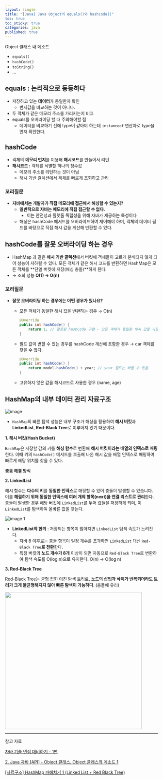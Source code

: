 ```yaml
---
layout: single
title: "[Java] Java Object의 equals()와 hashcode()"
toc: true
toc_sticky: true
categories: java
published: true
---
```


Object 클래스 내 메소드

- `equals()`
- `hashCode()`
- `toString()`
- …

## equals : 논리적으로 동등하다

- 저장하고 있는 **데이터**가 동일한지 확인
    - 번지값을 비교하는 것이 아니다.
- 두 객체가 같은 메모리 주소를 가리키는지 비교
- equals를 오버라이딩 할 때 주의해야할 점
    - 데이터를 비교하기 전에 type이 같아야 하는데 `instanceof` 연산자로 type을 먼저 확인한다.

## hashCode

- 객체의 **메모리 번지**를 이용해 **해시코드**를 만들어서 리턴
- **해시코드 :** 객체를 식별할 하나의 정수값
    - 메모리 주소를 리턴하는 것이 아님
    - 해시 기반 컬렉션에서 객체를 빠르게 조회하고 관리

### **꼬리질문**

- **자바에서는 개발자가 직접 메모리에 접근해서 해싱할 수 있는지?**
    - **일반적으로 자바는 메모리에 직접 접근할 수 없다.**
        - 이는 안전성과 플랫폼 독립성을 위해 자바가 제공하는 특성이다
    - 해싱은 hashCode 메서드를 오버라이드하여 제어해야 하며, 객체의 데이터 필드를 바탕으로 직접 해시 값을 계산해 반환할 수 있다.


## **hashCode를 잘못 오버라이딩 하는 경우**

- HashMap 과 같은 **해시 기반 콜렉션**에서 버킷에 객체들이 고르게 분배되지 않게 되어 성능이 저하될 수 있다. 모든 객체가 같은 해시 코드를 반환하면 HashMap은 모든 객체를 **단일 버킷에 저장(해싱 충돌)**하게 된다.
- ⇒ 조회 성능 **O(1) → O(n)**

### **꼬리질문**

- **잘못 오버라이딩 하는 경우에는 어떤 경우가 있나요?**
    - 모든 객체가 동일한 해시 값을 반환하는 경우 → O(n)
        
        ```java
        @Override
        public int hashCode() {
            return 1; // 잘못된 hashCode 구현 - 모든 객체가 동일한 해시 값을 가짐
        }
        ```
        
    - 필드 값이 변할 수 있는 경우를 hashCode 계산에 포함한 경우 → car 객체를 찾을 수 없다.
        
        ```java
        @Override
        public int hashCode() {
            return model.hashCode() + year; // year 필드는 바뀔 수 있음
        }
        ```
        
    - 고유하지 않은 값을 해시코드로 사용한 경우 (name, age)


## **HashMap의 내부 데이터 관리 자료구조**

![image](https://github.com/user-attachments/assets/5b5f4b1c-5470-4d95-a1a4-b0356baf058f)

- `HashMap`의 빠른 탐색 성능은 내부 구조가 해싱을 활용하여 **해시 버킷**과 **LinkedList**, **Red-Black Tree**로 이루어져 있기 때문이다.

**1\. 해시 버킷(Hash Bucket)**
    
`HashMap`은 저장할 값의 키를 **해싱 함수**로 변환해 **해시 버킷이라는 배열의 인덱스로 매핑**한다. 이때 키의 `hashCode()` 메서드를 호출해 나온 해시 값을 배열 인덱스로 매핑하여 빠르게 해당 위치를 찾을 수 있다. 
    

**충동 해결 방식**

**2\. LinkedList**
    
해시 함수는 **다수의 키**를 **동일한 인덱스**로 매핑할 수 있어 충돌이 발생할 수 있습니다. 이를 **해결하기 위해 동일한 인덱스에 여러 개의 항목(next)을 연결 리스트로 관리**한다. 충돌이 발생한 경우 해당 버킷에 `LinkedList`를 두어 값들을 저장하게 되며, 이 `LinkedList`를 탐색하여 올바른 값을 찾는다.
    
![image 1](https://github.com/user-attachments/assets/a9f00d6d-13a6-45bf-a743-3f287a0fedd7)
    
- **LinkedList의 한계** : 저장되는 항목이 많아지면 `LinkedList` 탐색 속도가 느려진다.
    - 자바 8 이후로는 충돌 항목이 일정 개수를 초과하면 `LinkedList` 대신 `Red-Black Tree`**로 전환**한다.
    - 특정 버킷의 **노드 개수가 8개** 이상이 되면 자동으로 `Red-Black Tree`로 변환하여 탐색 속도를 O(log n)으로 유지한다. O(n) → O(log n)

**3\. Red-Black Tree**

Red-Black Tree는 균형 잡힌 이진 탐색 트리로, **노드의 삽입과 삭제가 반복되더라도 트리가 크게 불균형해지지 않아 빠른 탐색이 가능하다**. (충돌에 유리)

<img src="https://github.com/user-attachments/assets/e88ecc64-8839-429b-a9fe-6c21399ac3fa" width="450px"/>

---

참고 자료

[자바 기술 면접 대비하기 - 1편](https://f-lab.kr/blog/java-backend-interview-1)

[2. Java 자바 [API] - Object 클래스, Object 클래스의 메소드 1](https://kephilab.tistory.com/92)

[[자료구조] HashMap 파헤치기 1 (Linked List + Red Black Tree)](https://lordofkangs.tistory.com/78)
